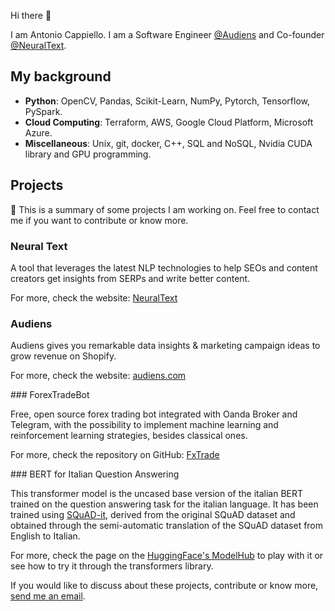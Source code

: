 Hi there 👋

I am Antonio Cappiello. I am a Software Engineer [@Audiens](https://audiens.com) and Co-founder [@NeuralText](https://neuraltext.com).


## My background

- **Python**: OpenCV, Pandas, Scikit-Learn, NumPy, Pytorch, Tensorflow, PySpark.
- **Cloud Computing**: Terraform, AWS, Google Cloud Platform, Microsoft Azure.
- **Miscellaneous**: Unix, git, docker, C++, SQL and NoSQL, Nvidia CUDA library and GPU programming.


## Projects

🔭 This is a summary of some projects I am working on. Feel free to contact me if you want to contribute or know more.

### Neural Text

A tool that leverages the latest NLP technologies to help SEOs and content creators get insights from SERPs and write better content.

For more, check the website: [NeuralText](https://neuraltext.com)

### Audiens

Audiens gives you remarkable data insights & marketing campaign ideas to grow revenue on Shopify.

For more, check the website: [audiens.com](https://audiens.com)

### ForexTradeBot

Free, open source forex trading bot integrated with Oanda Broker and Telegram, with the possibility to implement machine learning and reinforcement learning strategies, besides classical ones.

For more, check the repository on GitHub: [FxTrade](https://github.com/antocapp/fx-trade)

### BERT for Italian Question Answering

This transformer model is the uncased base version of the italian BERT trained on the question answering task for the italian language. It has been trained using [SQuAD-it](http://sag.art.uniroma2.it/demo-software/squadit/), derived from the original SQuAD dataset and obtained through the semi-automatic translation of the SQuAD dataset from English to Italian.

For more, check the page on the [HuggingFace's ModelHub](https://huggingface.co/antoniocappiello/bert-base-italian-uncased-squad-it) to play with it or see how to try it through the transformers library.

If you would like to discuss about these projects, contribute or know more, [send me an email](mailto:antoniocappiello@gmx.com).